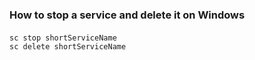 ### How to stop a service and delete it on Windows

####
```shell
sc stop shortServiceName
sc delete shortServiceName
```